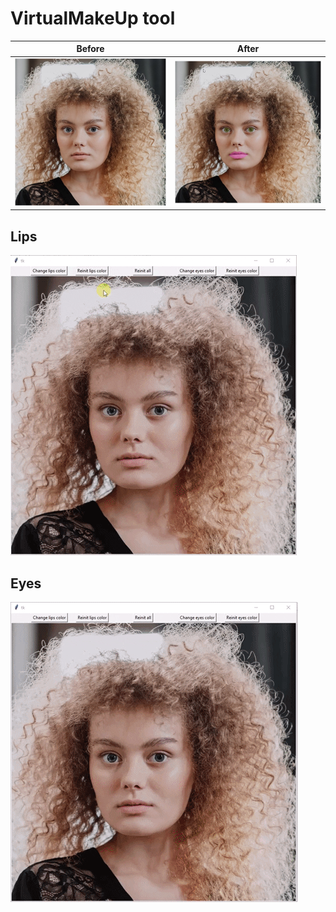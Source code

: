 # VirtualMakeUp tool

Before | After
:---: | :---:
![](https://github.com/JujuDel/VirtualMakeUp/blob/master/data/images/girl-no-makeup.jpg) | ![](https://github.com/JujuDel/VirtualMakeUp/blob/master/data/images/after.jpg)

## Lips

![](https://github.com/JujuDel/VirtualMakeUp/blob/master/data/lips.gif)

## Eyes

![](https://github.com/JujuDel/VirtualMakeUp/blob/master/data/eyes.gif)